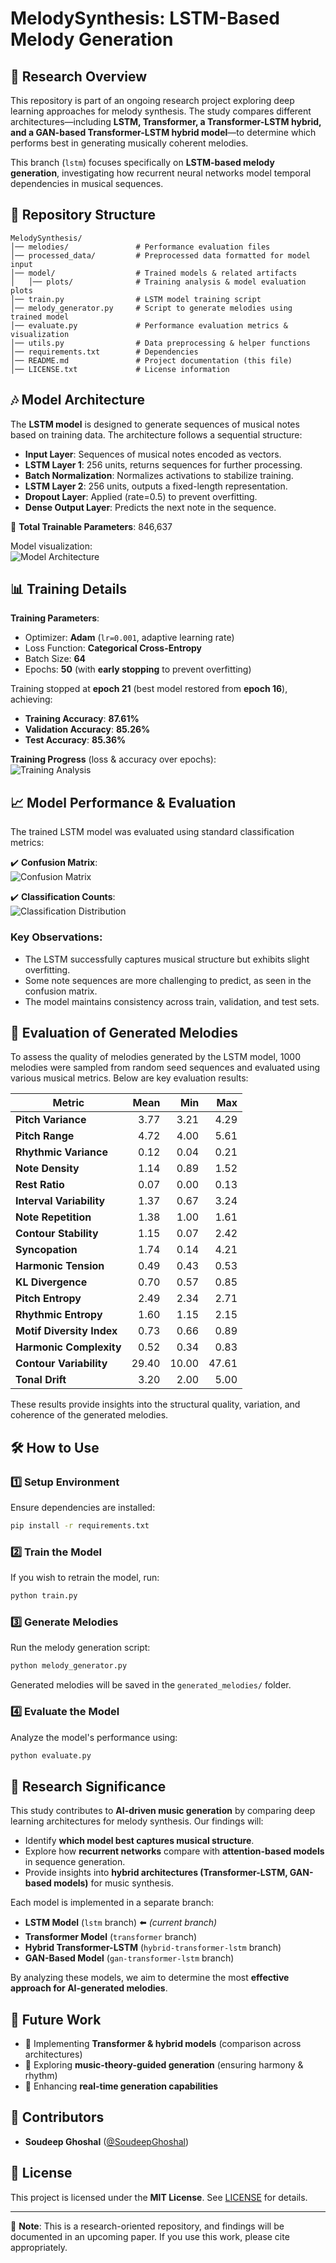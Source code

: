 # MelodySynthesis: LSTM-Based Melody Generation

## 📌 Research Overview

This repository is part of an ongoing research project exploring deep learning approaches for melody synthesis. The study compares different architectures—including **LSTM, Transformer, a Transformer-LSTM hybrid, and a GAN-based Transformer-LSTM hybrid model**—to determine which performs best in generating musically coherent melodies.  

This branch (`lstm`) focuses specifically on **LSTM-based melody generation**, investigating how recurrent neural networks model temporal dependencies in musical sequences.  

## 📂 Repository Structure

```
MelodySynthesis/
│── melodies/               # Performance evaluation files
│── processed_data/         # Preprocessed data formatted for model input
│── model/                  # Trained models & related artifacts
│   │── plots/              # Training analysis & model evaluation plots
│── train.py                # LSTM model training script
│── melody_generator.py     # Script to generate melodies using trained model
│── evaluate.py             # Performance evaluation metrics & visualization
│── utils.py                # Data preprocessing & helper functions
│── requirements.txt        # Dependencies
│── README.md               # Project documentation (this file)
│── LICENSE.txt             # License information
```

## 🎶 Model Architecture

The **LSTM model** is designed to generate sequences of musical notes based on training data. The architecture follows a sequential structure:  

- **Input Layer**: Sequences of musical notes encoded as vectors.  
- **LSTM Layer 1**: 256 units, returns sequences for further processing.  
- **Batch Normalization**: Normalizes activations to stabilize training.  
- **LSTM Layer 2**: 256 units, outputs a fixed-length representation.  
- **Dropout Layer**: Applied (rate=0.5) to prevent overfitting.  
- **Dense Output Layer**: Predicts the next note in the sequence.  

🔹 **Total Trainable Parameters**: 846,637  

Model visualization:  
![Model Architecture](model/model_architecture.png)  

## 📊 Training Details

**Training Parameters**:
- Optimizer: **Adam** (`lr=0.001`, adaptive learning rate)
- Loss Function: **Categorical Cross-Entropy**
- Batch Size: **64**
- Epochs: **50** (with **early stopping** to prevent overfitting)

Training stopped at **epoch 21** (best model restored from **epoch 16**), achieving:
- **Training Accuracy**: **87.61%**
- **Validation Accuracy**: **85.26%**
- **Test Accuracy**: **85.36%**

**Training Progress** (loss & accuracy over epochs):  
![Training Analysis](model/plots/training_history.png)  

## 📈 Model Performance & Evaluation  

The trained LSTM model was evaluated using standard classification metrics:  

✔️ **Confusion Matrix**:  
![Confusion Matrix](model/plots/confusion_matrix.png)  

✔️ **Classification Counts**:  
![Classification Distribution](model/plots/classification_counts.png)

### Key Observations:
- The LSTM successfully captures musical structure but exhibits slight overfitting.
- Some note sequences are more challenging to predict, as seen in the confusion matrix.
- The model maintains consistency across train, validation, and test sets.

## 🎼 Evaluation of Generated Melodies

To assess the quality of melodies generated by the LSTM model, 1000 melodies were sampled from random seed sequences and evaluated using various musical metrics. Below are key evaluation results:

| **Metric**              | **Mean** | **Min** | **Max** |
|-------------------------|---------:|--------:|--------:|
| **Pitch Variance**      |     3.77 |    3.21 |    4.29 |
| **Pitch Range**         |     4.72 |    4.00 |    5.61 |
| **Rhythmic Variance**   |     0.12 |    0.04 |    0.21 |
| **Note Density**        |     1.14 |    0.89 |    1.52 |
| **Rest Ratio**          |     0.07 |    0.00 |    0.13 |
| **Interval Variability** |     1.37 |    0.67 |    3.24 |
| **Note Repetition**     |     1.38 |    1.00 |    1.61 |
| **Contour Stability**   |     1.15 |    0.07 |    2.42 |
| **Syncopation**         |     1.74 |    0.14 |    4.21 |
| **Harmonic Tension**      |     0.49 |    0.43 |    0.53 |
| **KL Divergence**         |     0.70 |    0.57 |    0.85 |
| **Pitch Entropy**         |     2.49 |    2.34 |    2.71 |
| **Rhythmic Entropy**      |     1.60 |    1.15 |    2.15 |
| **Motif Diversity Index** |     0.73 |    0.66 |    0.89 |
| **Harmonic Complexity**   |     0.52 |    0.34 |    0.83 |
| **Contour Variability**   |    29.40 |   10.00 |   47.61 |
| **Tonal Drift**           |     3.20 |    2.00 |    5.00 |

These results provide insights into the structural quality, variation, and coherence of the generated melodies.

## 🛠️ How to Use

### 1️⃣ Setup Environment  
Ensure dependencies are installed:  
```bash
pip install -r requirements.txt
```

### 2️⃣ Train the Model  
If you wish to retrain the model, run:  
```bash
python train.py
```

### 3️⃣ Generate Melodies  
Run the melody generation script:  
```bash
python melody_generator.py
```
Generated melodies will be saved in the `generated_melodies/` folder.

### 4️⃣ Evaluate the Model  
Analyze the model's performance using:  
```bash
python evaluate.py
```

## 💪 Research Significance  

This study contributes to **AI-driven music generation** by comparing deep learning architectures for melody synthesis. Our findings will:  
- Identify **which model best captures musical structure**.
- Explore how **recurrent networks** compare with **attention-based models** in sequence generation.
- Provide insights into **hybrid architectures (Transformer-LSTM, GAN-based models)** for music synthesis.

Each model is implemented in a separate branch:  
- **LSTM Model** (`lstm` branch) ⬅️ *(current branch)*  
- **Transformer Model** (`transformer` branch)  
- **Hybrid Transformer-LSTM** (`hybrid-transformer-lstm` branch)  
- **GAN-Based Model** (`gan-transformer-lstm` branch)  

By analyzing these models, we aim to determine the most **effective approach for AI-generated melodies**.  

## 🚀 Future Work

- 🔹 Implementing **Transformer & hybrid models** (comparison across architectures)
- 🔹 Exploring **music-theory-guided generation** (ensuring harmony & rhythm)
- 🔹 Enhancing **real-time generation capabilities**

## 🤝 Contributors

- **Soudeep Ghoshal** ([@SoudeepGhoshal](https://github.com/SoudeepGhoshal))   

## 🐝 License  

This project is licensed under the **MIT License**. See [LICENSE](LICENSE.txt) for details.  

---  
📌 **Note**: This is a research-oriented repository, and findings will be documented in an upcoming paper. If you use this work, please cite appropriately.
